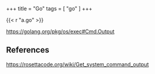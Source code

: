 +++
title = "Go"
tags = [ "go" ]
+++

{{< r "a.go" >}}

<https://golang.org/pkg/os/exec#Cmd.Output>

## References

<https://rosettacode.org/wiki/Get_system_command_output>
